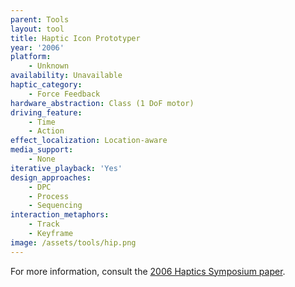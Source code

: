 ```yaml
---
parent: Tools
layout: tool
title: Haptic Icon Prototyper
year: '2006'
platform:
    - Unknown
availability: Unavailable
haptic_category:
    - Force Feedback
hardware_abstraction: Class (1 DoF motor)
driving_feature:
    - Time
    - Action
effect_localization: Location-aware
media_support:
    - None
iterative_playback: 'Yes'
design_approaches:
    - DPC
    - Process
    - Sequencing
interaction_metaphors:
    - Track
    - Keyframe
image: /assets/tools/hip.png
---
```

For more information, consult the [2006 Haptics Symposium paper](https://doi.org/10.1109/HAPTIC.2006.1627084).
